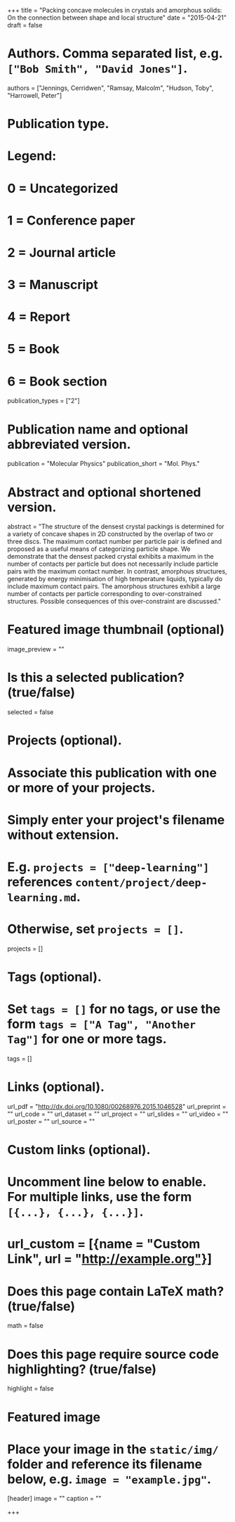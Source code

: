 +++
title = "Packing concave molecules in crystals and amorphous solids: On the connection between shape and local structure"
date = "2015-04-21"
draft = false

# Authors. Comma separated list, e.g. `["Bob Smith", "David Jones"]`.
authors = ["Jennings, Cerridwen", "Ramsay, Malcolm", "Hudson, Toby", "Harrowell, Peter"]

# Publication type.
# Legend:
# 0 = Uncategorized
# 1 = Conference paper
# 2 = Journal article
# 3 = Manuscript
# 4 = Report
# 5 = Book
# 6 = Book section
publication_types = ["2"]

# Publication name and optional abbreviated version.
publication = "Molecular Physics"
publication_short = "Mol. Phys."

# Abstract and optional shortened version.
abstract = "The structure of the densest crystal packings is determined for a variety of concave shapes in 2D constructed by the overlap of two or three discs. The maximum contact number per particle pair is defined and proposed as a useful means of categorizing particle shape. We demonstrate that the densest packed crystal exhibits a maximum in the number of contacts per particle but does not necessarily include particle pairs with the maximum contact number. In contrast, amorphous structures, generated by energy minimisation of high temperature liquids, typically do include maximum contact pairs. The amorphous structures exhibit a large number of contacts per particle corresponding to over-constrained structures. Possible consequences of this over-constraint are discussed."

# Featured image thumbnail (optional)
image_preview = ""

# Is this a selected publication? (true/false)
selected = false

# Projects (optional).
#   Associate this publication with one or more of your projects.
#   Simply enter your project's filename without extension.
#   E.g. `projects = ["deep-learning"]` references `content/project/deep-learning.md`.
#   Otherwise, set `projects = []`.
projects = []

# Tags (optional).
#   Set `tags = []` for no tags, or use the form `tags = ["A Tag", "Another Tag"]` for one or more tags.
tags = []

# Links (optional).
url_pdf = "http://dx.doi.org/10.1080/00268976.2015.1046528"
url_preprint = ""
url_code = ""
url_dataset = ""
url_project = ""
url_slides = ""
url_video = ""
url_poster = ""
url_source = ""

# Custom links (optional).
#   Uncomment line below to enable. For multiple links, use the form `[{...}, {...}, {...}]`.
# url_custom = [{name = "Custom Link", url = "http://example.org"}]

# Does this page contain LaTeX math? (true/false)
math = false

# Does this page require source code highlighting? (true/false)
highlight = false

# Featured image
# Place your image in the `static/img/` folder and reference its filename below, e.g. `image = "example.jpg"`.
[header]
image = ""
caption = ""

+++
